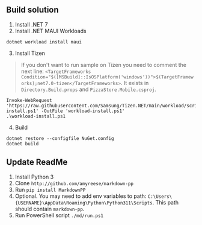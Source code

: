 ## Build solution

1. Install .NET 7
2. Install .NET MAUI Workloads
```pwsh
dotnet workload install maui
```
3. Install Tizen

> If you don't want to run sample on Tizen you need to comment the next line: `<TargetFrameworks Condition="$([MSBuild]::IsOSPlatform('windows'))">$(TargetFrameworks);net7.0-tizen</TargetFrameworks>`. It exists in `Directory.Build.props` and `PizzaStore.Mobile.csproj`.

```pwsh
Invoke-WebRequest 'https://raw.githubusercontent.com/Samsung/Tizen.NET/main/workload/scripts/workload-install.ps1' -OutFile 'workload-install.ps1'
.\workload-install.ps1
```
4. Build
```pwsh
dotnet restore --configfile NuGet.config
dotnet build
```

## Update ReadMe

1. Install Python 3
2. Clone `http://github.com/amyreese/markdown-pp`
3. Run `pip install MarkdownPP`
4. Optional. You may need to add env variables to path: `C:\Users\{USERNAME}\AppData\Roaming\Python\Python311\Scripts`. This path should contain `markdown-pp`.
5. Run PowerShell script `./md/run.ps1`